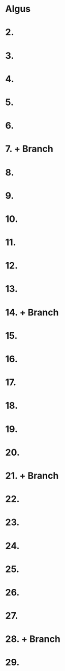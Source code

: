 # Algus
# 2.
# 3.
# 4.
# 5.
# 6.
# 7. + Branch
# 8.
# 9.
# 10.
# 11.
# 12.
# 13.
# 14. + Branch 
# 15.
# 16.
# 17.
# 18.
# 19.
# 20.
# 21. + Branch
# 22.
# 23.
# 24.
# 25.
# 26.
# 27.
# 28. + Branch
# 29.
